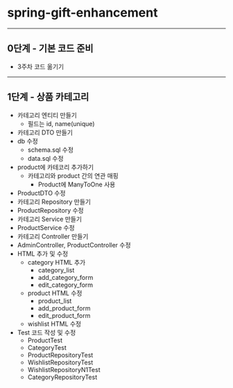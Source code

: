 # spring-gift-enhancement

---
## 0단계 - 기본 코드 준비
- 3주차 코드 옮기기
---
## 1단계 - 상품 카테고리
- 카테고리 엔티티 만들기
  - 필드는 id, name(unique)
- 카테고리 DTO 만들기
- db 수정
  - schema.sql 수정
  - data.sql 수정
- product에 카테코리 추가하기
  - 카테고리와 product 간의 연관 매핑
    - Product에 ManyToOne 사용
- ProductDTO 수정
- 카테고리 Repository 만들기
- ProductRepository 수정
- 카테고리 Service 만들기
- ProductService 수정
- 카테고리 Controller 만들기
- AdminController, ProductController 수정
- HTML 추가 및 수정
  - category HTML 추가
    - category_list
    - add_category_form
    - edit_category_form
  - product HTML 수정
    - product_list
    - add_product_form
    - edit_product_form
  - wishlist HTML 수정
- Test 코드 작성 및 수정
  - ProductTest
  - CategoryTest
  - ProductRepositoryTest
  - WishlistRepositoryTest
  - WishlistRepositoryN1Test
  - CategoryRepositoryTest